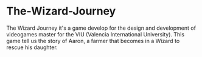 # The-Wizard-Journey
The Wizard Journey it's a game develop for the design and development of videogames master for the VIU (Valencia International University). This game tell us the story of Aaron, a farmer that becomes in a Wizard to rescue his daughter.
